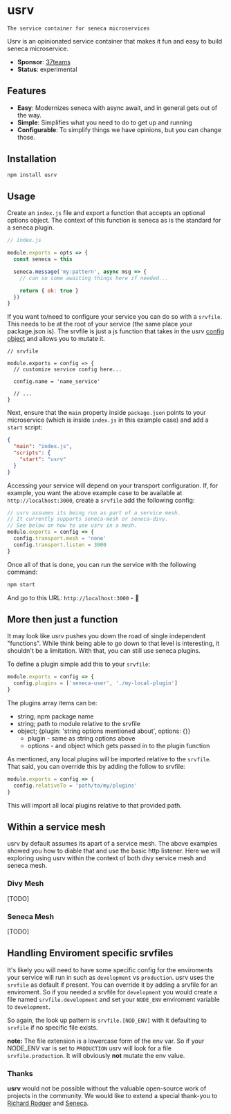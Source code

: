 # usrv

    The service container for seneca microservices

Usrv is an opinionated service container that makes it fun and easy to build seneca microservice.

- **Sponsor**: [37teams](https://www.37teams.com)
- **Status**: experimental

## Features

- **Easy**: Modernizes seneca with async await, and in general gets out of the way.
- **Simple**: Simplifies what you need to do to get up and running
- **Configurable**: To simplify things we have opinions, but you can change those.

## Installation

```bash
npm install usrv
```

## Usage

Create an `index.js` file and export a function that accepts an optional options object. The context of this function is seneca as is the standard for a seneca plugin.

```js
// index.js

module.exports = opts => {
  const seneca = this

  seneca.message('my:pattern', async msg => {
    // can so some awaiting things here if needed...

    return { ok: true }
  })
}
```

If you want to/need to configure your service you can do so with
a `srvfile`. This needs to be at the root of your service (the same place your package.json is). The srvfile is just a js function that takes in the usrv [config object](srvfile.md) and allows you to mutate it.

```
// srvfile

module.exports = config => {
  // customize service config here...

  config.name = 'name_service'

  // ...
}

```

Next, ensure that the `main` property inside `package.json` points to your microservice (which is inside `index.js` in this example case) and add a `start` script:

```json
{
  "main": "index.js",
  "scripts": {
    "start": "usrv"
  }
}
```

Accessing your service will depend on your transport configuration. If, for example, you want the above example case to be available at `http://localhost:3000`, create a `srvfile` add the following config:

```js
// usrv assumes its being run as part of a service mesh.
// It currently supports seneca-mesh or seneca-divy.
// See below on how to use usrv in a mesh.
module.exports = config => {
  config.transport.mesh = 'none'
  config.transport.listen = 3000
}
```

Once all of that is done, you can run the service with the following command:

```bash
npm start
```

And go to this URL: `http://localhost:3000` - 🎉

## More then just a function

It may look like usrv pushes you down the road of single independent "functions". While think being able to go down to that level is interesting, it shouldn't be a limitation. With that, you can still use seneca plugins.

To define a plugin simple add this to your `srvfile`:

```js
module.exports = config => {
  config.plugins = ['seneca-user', './my-local-plugin']
}
```

The plugins array items can be:

- string; npm package name
- string; path to module relative to the srvfile
- object; {plugin: 'string options mentioned about', options: {}}
  - plugin - same as string options above
  - options - and object which gets passed in to the plugin function

As mentioned, any local plugins will be imported relative to the `srvfile`. That said, you can override this by adding the follow to srvfile:

```js
module.exports = config => {
  config.relativeTo = 'path/to/my/plugins'
}
```

This will import all local plugins relative to that provided path.

## Within a service mesh
usrv by default assumes its apart of a service mesh. The above examples showed you how to diable that and use the basic http listener. Here we will exploring using usrv within the context of both divy service mesh and seneca mesh.

### Divy Mesh
[TODO]

### Seneca Mesh
[TODO]

## Handling Enviroment specific srvfiles

It's likely you will need to have some specific config for the enviroments your service will run in such as `development` vs `production`.
usrv uses the `srvfile` as default if present. You can override it by adding a srvfile for an enviroment. So if you needed a srvfile for `development` you would create a file named `srvfile.development` and set your `NODE_ENV` enviroment variable to `development`.

So again, the look up pattern is `srvfile.[NOD_ENV]` with it defaulting to `srvfile` if no specific file exists.

**note:** The file extension is a lowercase form of the env var. So if your NODE_ENV var is set to `PRODUCTION` usrv will look for a file `srvfile.production`. It will obviously **not** mutate the env value.

### Thanks

**usrv** would not be possible without the valuable open-source work of projects in the community. We would like to extend a special thank-you to [Richard Rodger](http://www.richardrodger.com/) and [Seneca](https://github.com/senecajs/seneca).
